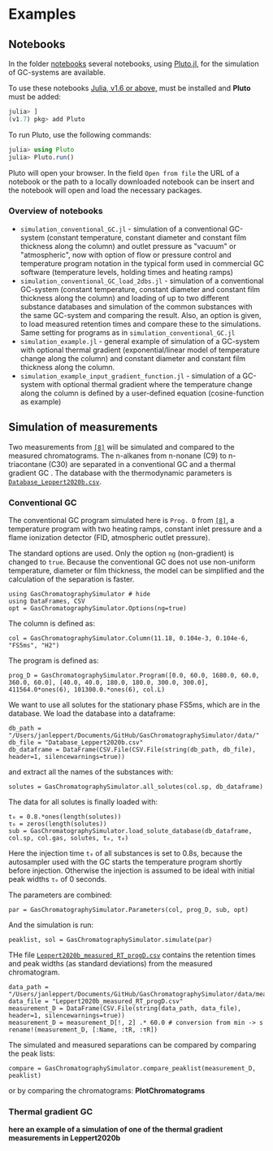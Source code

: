 # Examples

## Notebooks

In the folder [notebooks](https://github.com/JanLeppert/GasChromatographySimulator.jl/tree/main/notebooks) several notebooks, using [Pluto.jl](https://github.com/fonsp/Pluto.jl), for the simulation of GC-systems are available. 

To use these notebooks [Julia, v1.6 or above,](https://julialang.org/downloads/#current_stable_release) must be installed and **Pluto** must be added:

```julia
julia> ]
(v1.7) pkg> add Pluto
```

To run Pluto, use the following commands:

```julia
julia> using Pluto
julia> Pluto.run()
```

Pluto will open your browser. In the field `Open from file` the URL of a notebook or the path to a locally downloaded notebook can be insert and the notebook will open and load the necessary packages. 

### Overview of notebooks

- `simulation_conventional_GC.jl` - simulation of a conventional GC-system (constant temperature, constant diameter and constant film thickness along the column) and outlet pressure as "vacuum" or "atmospheric", now with option of flow or pressure control and temperature program notation in the typical form used in commercial GC software (temperature levels, holding times and heating ramps) 
- `simulation_conventional_GC_load_2dbs.jl` - simulation of a conventional GC-system (constant temperature, constant diameter and constant film thickness along the column) and loading of up to two different substance databases and simulation of the common substances with the same GC-system and comparing the result. Also, an option is given, to load measured retention times and compare these to the simulations. Same setting for programs as in `simulation_conventional_GC.jl`
- `simulation_example.jl` - general example of simulation of a GC-system with optional thermal gradient (exponential/linear model of temperature change along the column) and constant diameter and constant film thickness along the column. 
- `simulation_example_input_gradient_function.jl` - simulation of a GC-system with optional thermal gradient where the temperature change along the column is defined by a user-defined equation (cosine-function as example)

## Simulation of measurements

Two measurements from [`[8]`](https://janleppert.github.io/GasChromatographySimulator.jl/dev/references/#References) will be simulated and compared to the measured chromatograms. The n-alkanes from n-nonane (C9) to n-triacontane (C30) are separated in a conventional GC and a thermal gradient GC . The database with the thermodynamic parameters is [`Database_Leppert2020b.csv`](https://github.com/JanLeppert/GasChromatographySimulator.jl/blob/main/data/Database_Leppert2020b.csv).

### Conventional GC

The conventional GC program simulated here is `Prog. D` from [`[8]`](https://janleppert.github.io/GasChromatographySimulator.jl/dev/references/#References), a temperature program with two heating ramps, constant inlet pressure and a flame ionization detector (FID, atmospheric outlet pressure). 

The standard options are used. Only the option `ng` (non-gradient) is changed to `true`. Because the conventional GC does not use non-uniform temperature, diameter or film thickness, the model can be simplified and the calculation of the separation is faster.
```@example ex_meas
using GasChromatographySimulator # hide
using DataFrames, CSV 
opt = GasChromatographySimulator.Options(ng=true)
```

The column is defined as:
```@example ex_meas
col = GasChromatographySimulator.Column(11.18, 0.104e-3, 0.104e-6, "FS5ms", "H2")
```

The program is defined as:
```@example ex_meas
prog_D = GasChromatographySimulator.Program([0.0, 60.0, 1680.0, 60.0, 360.0, 60.0], [40.0, 40.0, 180.0, 180.0, 300.0, 300.0], 411564.0*ones(6), 101300.0.*ones(6), col.L)
```

We want to use all solutes for the stationary phase FS5ms, which are in the database. We load the database into a dataframe:
```@example ex_meas
db_path = "/Users/janleppert/Documents/GitHub/GasChromatographySimulator/data/"
db_file = "Database_Leppert2020b.csv"
db_dataframe = DataFrame(CSV.File(CSV.File(string(db_path, db_file), header=1, silencewarnings=true))
```
and extract all the names of the substances with:
```@example ex_meas
solutes = GasChromatographySimulator.all_solutes(col.sp, db_dataframe)
```
The data for all solutes is finally loaded with:
```@example ex_meas 
t₀ = 0.8.*ones(length(solutes))
τ₀ = zeros(length(solutes))
sub = GasChromatographySimulator.load_solute_database(db_dataframe, col.sp, col.gas, solutes, t₀, τ₀)
```
Here the injection time `t₀` of all substances is set to 0.8s, because the autosampler used with the GC starts the temperature program shortly before injection. Otherwise the injection is assumed to be ideal with initial peak widths `τ₀` of 0 seconds.

The parameters are combined:
```@example ex_meas
par = GasChromatographySimulator.Parameters(col, prog_D, sub, opt)
```
And the simulation is run:
```@example ex_meas
peaklist, sol = GasChromatographySimulator.simulate(par)
```

THe file [`Leppert2020b_measured_RT_progD.csv`](https://github.com/JanLeppert/GasChromatographySimulator.jl/blob/main/data/Leppert2020b_measured_RT_progD.csv) contains the retention times and peak widths (as standard deviations) from the measured chromatogram.
```@example ex_meas
data_path = "/Users/janleppert/Documents/GitHub/GasChromatographySimulator/data/measurements/"
data_file = "Leppert2020b_measured_RT_progD.csv"
measurement_D = DataFrame(CSV.File(string(data_path, data_file), header=1, silencewarnings=true))
measurement_D = measurement_D[!, 2] .* 60.0 # conversion from min -> s
rename!(measurement_D, [:Name, :tR, :τR])
```

The simulated and measured separations can be compared by comparing the peak lists:
```@example ex_meas
compare = GasChromatographySimulator.compare_peaklist(measurement_D, peaklist)
```
or by comparing the chromatograms:
**PlotChromatograms**

### Thermal gradient GC

**here an example of a simulation of one of the thermal gradient measurements in Leppert2020b** 